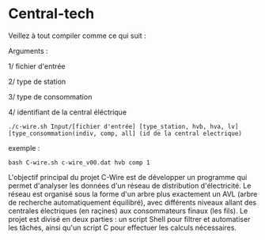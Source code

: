 # Central-tech

Veillez à tout compiler comme ce qui suit :

Arguments : 

1/ fichier d'entrée 

2/ type de station 

3/ type de consommation 

4/ identifiant de la central éléctrique

`./c-wire.sh Input/[fichier d'entrée] [type_station, hvb, hva, lv] [type_consommation(indiv, comp, all] (id de la central electrique) `

exemple : 

`bash C-wire.sh c-wire_v00.dat hvb comp 1`



L'objectif principal du projet C-Wire est de développer un programme qui permet d'analyser les 
données d'un réseau de distribution d'électricité. Le réseau est 
organisé sous la forme d'un arbre plus exactement un AVL (arbre de recherche automatiquement 
équilibré), avec différents niveaux allant des centrales électriques
(en raçines) aux consommateurs finaux (les fils).
Le projet est divisé en deux parties : un script Shell pour filtrer et automatiser les tâches, 
ainsi qu'un script C pour effectuer les calculs nécessaires.



